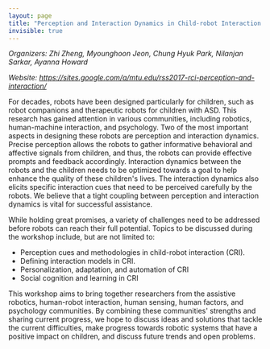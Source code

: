 ```yaml
---
layout: page
title: "Perception and Interaction Dynamics in Child-robot Interaction."
invisible: true
---
```


<p class="text-left"><i>Organizers: Zhi Zheng, Myounghoon Jeon, Chung Hyuk Park, Nilanjan Sarkar, Ayanna Howard</i></p>
<p class="text-left"><i>Website: <a href="https://sites.google.com/a/mtu.edu/rss2017-rci-perception-and-interaction/">https://sites.google.com/a/mtu.edu/rss2017-rci-perception-and-interaction/</a></i></p>

<p>
For decades, robots have been designed particularly for children, such as robot
companions and therapeutic robots for children with ASD. This research has
gained attention in various communities, including robotics, human-machine
interaction, and psychology. Two of the most important aspects in designing
these robots are perception and interaction dynamics. Precise perception allows
the robots to gather informative behavioral and affective signals from
children, and thus, the robots can provide effective prompts and feedback
accordingly. Interaction dynamics between the robots and the children needs to
be optimized towards a goal to help enhance the quality of these children's
lives. The interaction dynamics also elicits specific interaction cues that
need to be perceived carefully by the robots. We believe that a tight coupling
between perception and interaction dynamics is vital for successful assistance.
</p>

<p>
While holding great promises, a variety of challenges need to be addressed
before robots can reach their full potential. Topics to be discussed during the
workshop include, but are not limited to:
<ul>
<li>Perception cues and methodologies in child-robot interaction (CRI).
<li>Defining interaction models in CRI.
<li>Personalization, adaptation, and automation of CRI
<li>Social cognition and learning in CRI
</ul>
</p>

<p>
This workshop aims to bring together researchers from the assistive robotics,
human-robot interaction, human sensing, human factors, and psychology
communities. By combining these communities' strengths and sharing current
progress, we hope to discuss ideas and solutions that tackle the current
difficulties, make progress towards robotic systems that have a positive impact
on children, and discuss future trends and open problems. 
</p>

